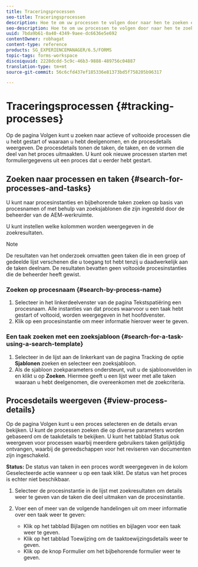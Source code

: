 ```yaml
---
title: Traceringsprocessen
seo-title: Traceringsprocessen
description: Hoe te om uw processen te volgen door naar hen te zoeken en hun details te bekijken.
seo-description: Hoe te om uw processen te volgen door naar hen te zoeken en hun details te bekijken.
uuid: 7bda9b61-0a40-4349-9aee-dc6636e5e692
contentOwner: robhagat
content-type: reference
products: SG_EXPERIENCEMANAGER/6.5/FORMS
topic-tags: forms-workspace
discoiquuid: 2228dcdd-5c9c-46b3-9888-489756c04887
translation-type: tm+mt
source-git-commit: 56c6cfd437ef185336e81373bd5f758205b96317

---
```



# Traceringsprocessen {#tracking-processes}

Op de pagina Volgen kunt u zoeken naar actieve of voltooide processen die u hebt gestart of waaraan u hebt deelgenomen, en de procesdetails weergeven. De procesdetails tonen de taken, de taken, en de vormen die deel van het proces uitmaakten. U kunt ook nieuwe processen starten met formuliergegevens uit een proces dat u eerder hebt gestart.

## Zoeken naar processen en taken {#search-for-processes-and-tasks}

U kunt naar procesinstanties en bijbehorende taken zoeken op basis van procesnamen of met behulp van zoeksjablonen die zijn ingesteld door de beheerder van de AEM-werkruimte.

U kunt instellen welke kolommen worden weergegeven in de zoekresultaten.

>[!NOTE]
>
>De resultaten van het onderzoek omvatten geen taken die in een groep of gedeelde lijst verschenen die u toegang tot hebt tenzij u daadwerkelijk aan de taken deelnam. De resultaten bevatten geen voltooide procesinstanties die de beheerder heeft gewist.

### Zoeken op procesnaam {#search-by-process-name}

1. Selecteer in het linkerdeelvenster van de pagina Tekstspatiëring een procesnaam. Alle instanties van dat proces waarvoor u een taak hebt gestart of voltooid, worden weergegeven in het hoofdvenster.
1. Klik op een procesinstantie om meer informatie hierover weer te geven.

### Een taak zoeken met een zoeksjabloon {#search-for-a-task-using-a-search-template}

1. Selecteer in de lijst aan de linkerkant van de pagina Tracking de optie **Sjablonen** zoeken en selecteer een zoeksjabloon.
1. Als de sjabloon zoekparameters ondersteunt, vult u de sjabloonvelden in en klikt u op **Zoeken**. Hiermee geeft u een lijst weer met alle taken waaraan u hebt deelgenomen, die overeenkomen met de zoekcriteria.

## Procesdetails weergeven {#view-process-details}

Op de pagina Volgen kunt u een proces selecteren en de details ervan bekijken. U kunt de processen zoeken die op diverse parameters worden gebaseerd om de taakdetails te bekijken. U kunt het tabblad Status ook weergeven voor processen waarbij meerdere gebruikers taken gelijktijdig ontvangen, waarbij de gereedschappen voor het reviseren van documenten zijn ingeschakeld.

**Status:** De status van taken in een proces wordt weergegeven in de kolom Geselecteerde actie wanneer u op een taak klikt. De status van het proces is echter niet beschikbaar.

1. Selecteer de procesinstantie in de lijst met zoekresultaten om details weer te geven van de taken die deel uitmaken van de procesinstantie.
1. Voer een of meer van de volgende handelingen uit om meer informatie over een taak weer te geven:

   * Klik op het tabblad Bijlagen om notities en bijlagen voor een taak weer te geven.
   * Klik op het tabblad Toewijzing om de taaktoewijzingsdetails weer te geven.
   * Klik op de knop Formulier om het bijbehorende formulier weer te geven.
